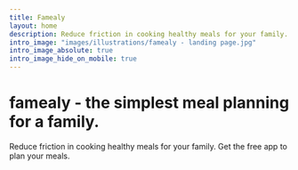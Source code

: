 ```yaml
---
title: Famealy
layout: home
description: Reduce friction in cooking healthy meals for your family. Get the free app to plan your meals.
intro_image: "images/illustrations/famealy - landing page.jpg"
intro_image_absolute: true
intro_image_hide_on_mobile: true
---
```


# famealy - the simplest meal planning for a family.

Reduce friction in cooking healthy meals for your family. Get the free app to plan your meals.
